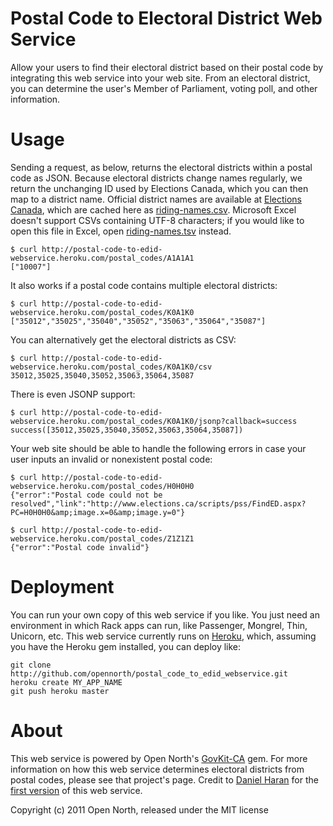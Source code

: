 # Postal Code to Electoral District Web Service

Allow your users to find their electoral district based on their postal code by
integrating this web service into your web site. From an electoral district, you
can determine the user's Member of Parliament, voting poll, and other
information.

# Usage

Sending a request, as below, returns the electoral districts within a postal
code as JSON. Because electoral districts change names regularly, we return the
unchanging ID used by Elections Canada, which you can then map to a district
name. Official district names are available at
[Elections Canada](http://elections.ca/content.aspx?section=res&dir=cir/list&document=index&lang=e#change),
which are cached here as
[riding-names.csv](https://github.com/opennorth/postal_code_to_edid_webservice/blob/master/riding-names.csv).
Microsoft Excel doesn't support CSVs containing UTF-8 characters; if you would
like to open this file in Excel, open
[riding-names.tsv](https://github.com/opennorth/postal_code_to_edid_webservice/blob/master/riding-names.tsv)
instead.

    $ curl http://postal-code-to-edid-webservice.heroku.com/postal_codes/A1A1A1
    ["10007"]

It also works if a postal code contains multiple electoral districts:

    $ curl http://postal-code-to-edid-webservice.heroku.com/postal_codes/K0A1K0
    ["35012","35025","35040","35052","35063","35064","35087"]

You can alternatively get the electoral districts as CSV:

    $ curl http://postal-code-to-edid-webservice.heroku.com/postal_codes/K0A1K0/csv
    35012,35025,35040,35052,35063,35064,35087

There is even JSONP support:

    $ curl http://postal-code-to-edid-webservice.heroku.com/postal_codes/K0A1K0/jsonp?callback=success
    success([35012,35025,35040,35052,35063,35064,35087])

Your web site should be able to handle the following errors in case your user inputs an invalid or nonexistent postal code:

    $ curl http://postal-code-to-edid-webservice.heroku.com/postal_codes/H0H0H0
    {"error":"Postal code could not be resolved","link":"http://www.elections.ca/scripts/pss/FindED.aspx?PC=H0H0H0&amp;image.x=0&amp;image.y=0"}

    $ curl http://postal-code-to-edid-webservice.heroku.com/postal_codes/Z1Z1Z1
    {"error":"Postal code invalid"}

# Deployment

You can run your own copy of this web service if you like. You just need an
environment in which Rack apps can run, like Passenger, Mongrel, Thin, Unicorn,
etc. This web service currently runs on [Heroku](http://heroku.com/), which,
assuming you have the Heroku gem installed, you can deploy like:

    git clone http://github.com/opennorth/postal_code_to_edid_webservice.git
    heroku create MY_APP_NAME
    git push heroku master

# About

This web service is powered by Open North's 
[GovKit-CA](https://github.com/opennorth/govkit-ca#readme) gem. For more
information on how this web service determines electoral districts from postal
codes, please see that project's page. Credit to
[Daniel Haran](https://github.com/danielharan) for the
[first version](http://github.com/danielharan/postal_code_to_edid_webservice)
of this web service.

Copyright (c) 2011 Open North, released under the MIT license
